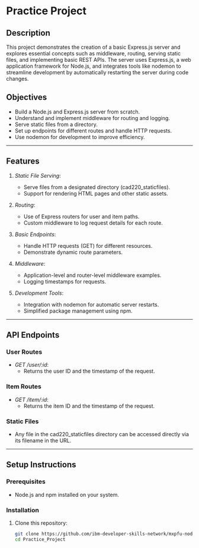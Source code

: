 # Practice Project

## Description

This project demonstrates the creation of a basic Express.js server and explores essential concepts such as middleware, routing, serving static files, and implementing basic REST APIs. The server uses Express.js, a web application framework for Node.js, and integrates tools like nodemon to streamline development by automatically restarting the server during code changes.

## Objectives

- Build a Node.js and Express.js server from scratch.
- Understand and implement middleware for routing and logging.
- Serve static files from a directory.
- Set up endpoints for different routes and handle HTTP requests.
- Use nodemon for development to improve efficiency.

---

## Features

1. *Static File Serving*:
   - Serve files from a designated directory (cad220_staticfiles).
   - Support for rendering HTML pages and other static assets.

2. *Routing*:
   - Use of Express routers for user and item paths.
   - Custom middleware to log request details for each route.

3. *Basic Endpoints*:
   - Handle HTTP requests (GET) for different resources.
   - Demonstrate dynamic route parameters.

4. *Middleware*:
   - Application-level and router-level middleware examples.
   - Logging timestamps for requests.

5. *Development Tools*:
   - Integration with nodemon for automatic server restarts.
   - Simplified package management using npm.

---

## API Endpoints

### User Routes
- *GET /user/:id*:
  - Returns the user ID and the timestamp of the request.

### Item Routes
- *GET /item/:id*:
  - Returns the item ID and the timestamp of the request.

### Static Files
- Any file in the cad220_staticfiles directory can be accessed directly via its filename in the URL.

---

## Setup Instructions

### Prerequisites
- Node.js and npm installed on your system.

### Installation

1. Clone this repository:
   ```bash
   git clone https://github.com/ibm-developer-skills-network/mxpfu-nodejsLabs.git
   cd Practice_Project